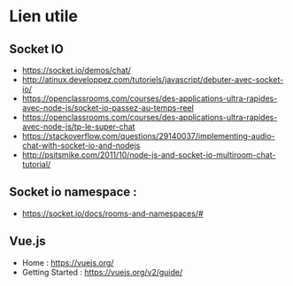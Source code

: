 # Lien utile 

## Socket IO

* https://socket.io/demos/chat/
* http://atinux.developpez.com/tutoriels/javascript/debuter-avec-socket-io/
* https://openclassrooms.com/courses/des-applications-ultra-rapides-avec-node-js/socket-io-passez-au-temps-reel
* https://openclassrooms.com/courses/des-applications-ultra-rapides-avec-node-js/tp-le-super-chat
* https://stackoverflow.com/questions/29140037/implementing-audio-chat-with-socket-io-and-nodejs
* http://psitsmike.com/2011/10/node-js-and-socket-io-multiroom-chat-tutorial/

## Socket io namespace : 

* https://socket.io/docs/rooms-and-namespaces/#

## Vue.js

* Home : https://vuejs.org/
* Getting Started : https://vuejs.org/v2/guide/

